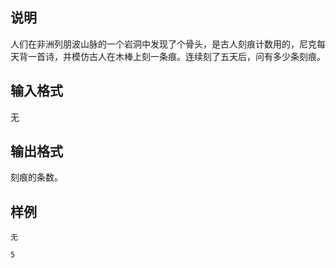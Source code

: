 <h2>说明</h2>

人们在非洲列朋波山脉的一个岩洞中发现了个骨头，是古人刻痕计数用的，尼克每天背一首诗，并模仿古人在木棒上刻一条痕。连续刻了五天后，问有多少条刻痕。
<h2>输入格式</h2>

无

<h2>输出格式</h2>

刻痕的条数。

<h2>样例</h2>
<pre><code class="language-input1">无</code></pre><pre><code class="language-output1">5
</code></pre>
